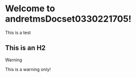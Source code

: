 # Welcome to andretmsDocset0330221705!

This is a test

## This is an H2

> [!WARNING]
> This is a warning only!
